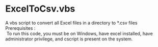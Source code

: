 # ExcelToCsv.vbs
A vbs script to convert all Excel files in a directory to *.csv files <br/>
Prerequisites : <br/>
  &nbsp;To run this code, you must be on Windows, have excel installed, have administrator privilege, and cscript is present on the system.
  
